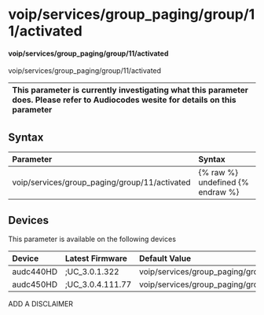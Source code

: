 ﻿---
description: voip/services/group_paging/group/11/activated
search: false
---

# voip/services/group_paging/group/11/activated

#### voip/services/group_paging/group/11/activated

voip/services/group_paging/group/11/activated


| This parameter is currently investigating what this parameter does. Please refer to Audiocodes wesite for details on this parameter | 
| :--- |

## Syntax
| Parameter | Syntax |
| :--- | :--- |
|voip/services/group_paging/group/11/activated | {% raw %} undefined {% endraw %}|

## Devices
This parameter is available on the following devices

| Device | Latest Firmware | Default Value |
|:---|:---|:---|
| audc440HD | ;UC_3.0.1.322 | voip/services/group_paging/group/11/activated=0 
| audc450HD | ;UC_3.0.4.111.77 | voip/services/group_paging/group/11/activated=0 

ADD A DISCLAIMER
